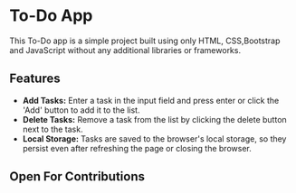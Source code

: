 # To-Do App

This To-Do app is a simple project built using only HTML, CSS,Bootstrap and JavaScript without any additional libraries or frameworks.

## Features

- **Add Tasks:** Enter a task in the input field and press enter or click the 'Add' button to add it to the list.
- **Delete Tasks:** Remove a task from the list by clicking the delete button next to the task.
- **Local Storage:** Tasks are saved to the browser's local storage, so they persist even after refreshing the page or closing the browser.

## Open For Contributions
